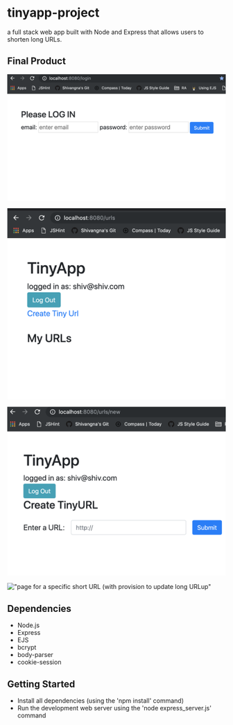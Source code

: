 # tinyapp-project
a full stack web app built with Node and Express that allows users to shorten long URLs.



## Final Product

!["screenshot of login page"](https://github.com/shivangna/tinyapp-project/blob/master/docs/login%20page.png)


!["screenshot of empty urls page after login"](https://github.com/shivangna/tinyapp-project/blob/master/docs/empty%20urls%20after%20login.png)


!["creating new URLs"](https://github.com/shivangna/tinyapp-project/blob/master/docs/creating%20new%20urls.png)

!["page for a specific short URL (with provision to update long URLup"](#https://github.com/shivangna/tinyapp-project/blob/master/docs/update%20long%20URL.png)

## Dependencies

- Node.js
- Express
- EJS
- bcrypt
- body-parser
- cookie-session


## Getting Started

- Install all dependencies (using the 'npm install' command)
- Run the development web server using the 'node express_server.js' command


